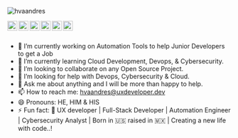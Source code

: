 

<p align="left"> <img src="https://komarev.com/ghpvc/?username=hvaandres&label=Views&color=blue&style=plastic" alt="hvaandres" /> </p>

<a href="https://twitter.com/madebyuxdev">
  <img align="left" alt="Andre's Twitter" width="22px" src="https://cdn.jsdelivr.net/npm/simple-icons@v3/icons/twitter.svg" />
</a>
<a href="https://linkedin.com/in/hvaandres">
  <img align="left" alt="Andre's Linkdein" width="22px" src="https://cdn.jsdelivr.net/npm/simple-icons@v3/icons/linkedin.svg" />
</a>
<a href="https://github.com/hvaandres">
  <img align="left" alt="Andre's Github" width="22px" src="https://cdn.jsdelivr.net/npm/simple-icons@v3/icons/github.svg" />
</a>
<a href="https://instagram.com/hvaandres">
  <img align="left" alt="Andre's Instagram" width="22px" src="https://cdn.jsdelivr.net/npm/simple-icons@v3/icons/instagram.svg" />
</a>
<a href="https://www.facebook.com/madebyuxdev">
  <img align="left" alt="Andre's Facebook" width="22px" src="https://cdn.jsdelivr.net/npm/simple-icons@v3/icons/facebook.svg" />
</a>
<a href="https://www.youtube.com/UCgWt5jQo5OLyMdlR0FbSmEQ/">
  <img align="left" alt="Andre's Youtube" width="22px" src="https://cdn.jsdelivr.net/npm/simple-icons@v3/icons/youtube.svg" />
</a>

<br/>
<br/>

- 🔭 I’m currently working on Automation Tools to help Junior Developers to get a Job
- 🌱 I’m currently learning Cloud Development, Devops, & Cybersecurity.
- 👯 I’m looking to collaborate on any Open Source Project.
- 🤔 I’m looking for help with Devops, Cybersecurity & Cloud.
- 💬 Ask me about anything and I will be more than happy to help.
- 📫 How to reach me: hvaandres@uxdeveloper.dev
- 😄 Pronouns: HE, HIM & HIS
- ⚡ Fun fact: 🦄 UX developer | Full-Stack Developer | Automation Engineer | Cybersecurity Analyst | Born in 🇺🇸 raised in 🇲🇽 | Creating a new life with code..!

